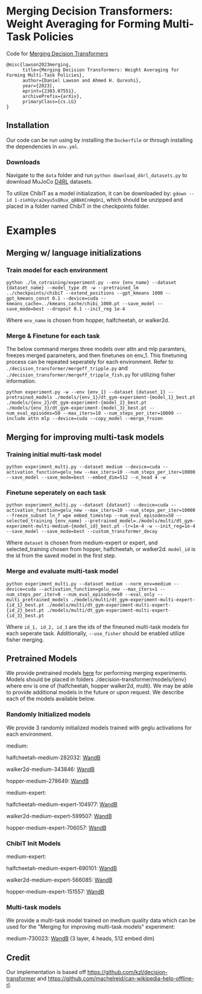 # Merging Decision Transformers: Weight Averaging for Forming Multi-Task Policies

<!-- <p align="left"> 
  <img width="33%" src="./fig.png" />
</p> -->

Code for [Merging Decision Transformers](https://arxiv.org/abs/2303.07551)

```
@misc{lawson2023merging,
      title={Merging Decision Transformers: Weight Averaging for Forming Multi-Task Policies}, 
      author={Daniel Lawson and Ahmed H. Qureshi},
      year={2023},
      eprint={2303.07551},
      archivePrefix={arXiv},
      primaryClass={cs.LG}
}
```

## Installation
Our code can be run using by installing the `Dockerfile` or through installing the dependencies in `env.yml`. 

### Downloads
Navigate to the `data` folder and run `python download_d4rl_datasets.py` to download MuJoCo [D4RL](https://github.com/Farama-Foundation/D4RL) datasets.

To utilize ChibiT as a model initialization, it can be downloaded by: `gdown --id 1-ziehUyca2eyu5sQRux_q8BkKCnHqOn1`, which should be unzipped and placed in a folder named ChibiT in the checkpoints folder. 

# Examples

## Merging w/ language initializations 

### Train model for each environment

```
python ./lm_cotraining/experiment.py --env {env_name} --dataset {dataset_name} --model_type dt -w --pretrained_lm ../checkpoints/chibiT --extend_positions --gpt_kmeans 1000 --gpt_kmeans_const 0.1 --device=cuda --kmeans_cache=../kmeans_cache/chibi_1000.pt --save_model --save_mode=best --dropout 0.1 --init_reg 1e-4
```

Where `env_name` is chosen from hopper, halfcheetah, or walker2d. 

### Merge & Finetune for each task

The below command merges three models over attn and mlp paramters, freezes merged parameters, and then finetunes on env_1. This finetuning process can be repeated seperately for each environment. Refer to `./decision_transformer/mergeff_tripple.py` and `./decision_transformer/mergeff_tripple_fish.py` for utilizing fisher information. 

``` 
python experiment.py -w --env {env_1} --dataset {dataset_1} --pretrained_models ./models/{env_1}/dt_gym-experiment-{model_1}_best.pt ./models/{env_2}/dt_gym-experiment-{model_2}_best.pt ./models/{env_3}/dt_gym-experiment-{model_3}_best.pt --num_eval_episodes=50 --max_iters=10 --num_steps_per_iter=10000 --include attn mlp --device=cuda --copy_model --merge_frozen
```

## Merging for improving multi-task models

### Training initial multi-task model

```
python experiment_multi.py --dataset medium --device=cuda --activation_function=gelu_new --max_iters=10 --num_steps_per_iter=10000 --save_model --save_mode=best --embed_dim=512 --n_head 4 -w
```

### Finetune seperately on each task

```
python experiment_multi.py --dataset {dataset} --device=cuda --activation_function=gelu_new --max_iters=10 --num_steps_per_iter=10000 --freeze_subset ln_f wpe embed_timestep --num_eval_episodes=50 --selected_training {env_name} --pretrained_model=./models/multi/dt_gym-experiment-multi-medium-{model_id}_best.pt -lr=1e-4 -w --init_reg=1e-4 --save_model --save_mode=best --custom_transformer_decay
```

Where `dataset` is chosen from medium-expert or expert, and selected_training chosen from hopper, halfcheetah, or walker2d. `model_id` is the id from the saved model in the first step. 

### Merge and evaluate multi-task model

```
python experiment_multi.py --dataset medium --norm_env=medium --device=cuda --activation_function=gelu_new --max_iters=1 --num_steps_per_iter=0 --num_eval_episodes=50 --eval_only --multi_pretrained_models ./models/multi/dt_gym-experiment-multi-expert-{id_1}_best.pt ./models/multi/dt_gym-experiment-multi-expert-{id_2}_best.pt ./models/multi/dt_gym-experiment-multi-expert-{id_3}_best.pt
```

Where `id_1, id_2, id_3` are the ids of the fineuned multi-task models for each seperate task. Additionally, `--use_fisher` should be enabled utilize fisher merging.  

## Pretrained Models
We provide pretrained models [here](https://drive.google.com/drive/folders/1VouKgw6q35NjbCeLLdg-eSKviLpqknsg?usp=sharing) for performing merging experiments. Models should be placed in folders ./decision-transformer/models/{env} where env is one of (halfcheetah, hopper  walker2d, multi). We may be able to provide additional models in the future or upon request. We describe each of the  models available below. 

### Randomly Initialized models
We provide 3 randomly initialized models trained with geglu activations for each environment.

medium:

halfcheetah-medium-282032: [WandB](https://api.wandb.ai/links/daniellawson9999/goitxycj)

walker2d-medium-343846: [WandB](https://api.wandb.ai/links/daniellawson9999/w6kdgpwu)

hopper-medium-278649: [WandB](https://api.wandb.ai/links/daniellawson9999/ude8st8x)

medium-expert:

halfcheetah-medium-expert-104977: [WandB](https://api.wandb.ai/links/daniellawson9999/dlsbgal6)

walker2d-medium-expert-599507: [WandB](https://api.wandb.ai/links/daniellawson9999/vke6y5dk)

hopper-medium-expert-706057: [WandB](https://api.wandb.ai/links/daniellawson9999/x1aq9ckj) 

### ChibiT Init Models

medium-expert:

halfcheetah-medium-expert-690101: [WandB](https://api.wandb.ai/links/daniellawson9999/gifgijd8)

walker2d-medium-expert-566085: [WandB](https://api.wandb.ai/links/daniellawson9999/njbe071t)

hopper-medium-expert-151557: [WandB](https://api.wandb.ai/links/daniellawson9999/fodub027)

### Multi-task models

We provide a multi-task model trained on medium quality data which can be used for the "Merging for improving multi-task models" experiment: 

medium-730023: [WandB](https://api.wandb.ai/links/daniellawson9999/4qghqz9q) (3 layer, 4 heads, 512 embed dim)


## Credit
Our implementation is based off https://github.com/kzl/decision-transformer and https://github.com/machelreid/can-wikipedia-help-offline-rl.



